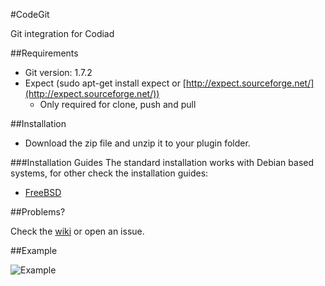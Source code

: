 #CodeGit

Git integration for Codiad

##Requirements
- Git version: 1.7.2
- Expect (sudo apt-get install expect or [http://expect.sourceforge.net/](http://expect.sourceforge.net/))
  - Only required for clone, push and pull

##Installation

- Download the zip file and unzip it to your plugin folder.

###Installation Guides
The standard installation works with Debian based systems, for other check the installation guides:  

- [FreeBSD](https://github.com/Andr3as/Codiad-CodeGit/wiki/FreeBSD-installation)

##Problems?

Check the [wiki](https://github.com/Andr3as/Codiad-CodeGit/wiki) or open an issue.

##Example

![Example](http://andrano.de/Plugins/img/git.png "Example")